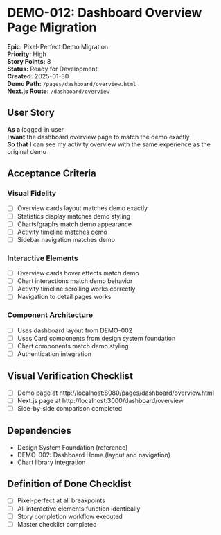 # DEMO-012: Dashboard Overview Page Migration

**Epic:** Pixel-Perfect Demo Migration  
**Priority:** High  
**Story Points:** 8  
**Status:** Ready for Development  
**Created:** 2025-01-30  
**Demo Path:** `/pages/dashboard/overview.html`  
**Next.js Route:** `/dashboard/overview`

## User Story

**As a** logged-in user  
**I want** the dashboard overview page to match the demo exactly  
**So that** I can see my activity overview with the same experience as the original demo

## Acceptance Criteria

### Visual Fidelity
- [ ] Overview cards layout matches demo exactly
- [ ] Statistics display matches demo styling
- [ ] Charts/graphs match demo appearance
- [ ] Activity timeline matches demo
- [ ] Sidebar navigation matches demo

### Interactive Elements
- [ ] Overview cards hover effects match demo
- [ ] Chart interactions match demo behavior
- [ ] Activity timeline scrolling works correctly
- [ ] Navigation to detail pages works

### Component Architecture
- [ ] Uses dashboard layout from DEMO-002
- [ ] Uses Card components from design system foundation
- [ ] Chart components match demo styling
- [ ] Authentication integration

## Visual Verification Checklist
- [ ] Demo page at http://localhost:8080/pages/dashboard/overview.html
- [ ] Next.js page at http://localhost:3000/dashboard/overview
- [ ] Side-by-side comparison completed

## Dependencies
- Design System Foundation (reference)
- DEMO-002: Dashboard Home (layout and navigation)
- Chart library integration

## Definition of Done Checklist
- [ ] Pixel-perfect at all breakpoints
- [ ] All interactive elements function identically
- [ ] Story completion workflow executed
- [ ] Master checklist completed